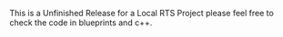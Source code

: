 This is a Unfinished Release for a Local RTS Project please feel free to check the code in blueprints and c++.
